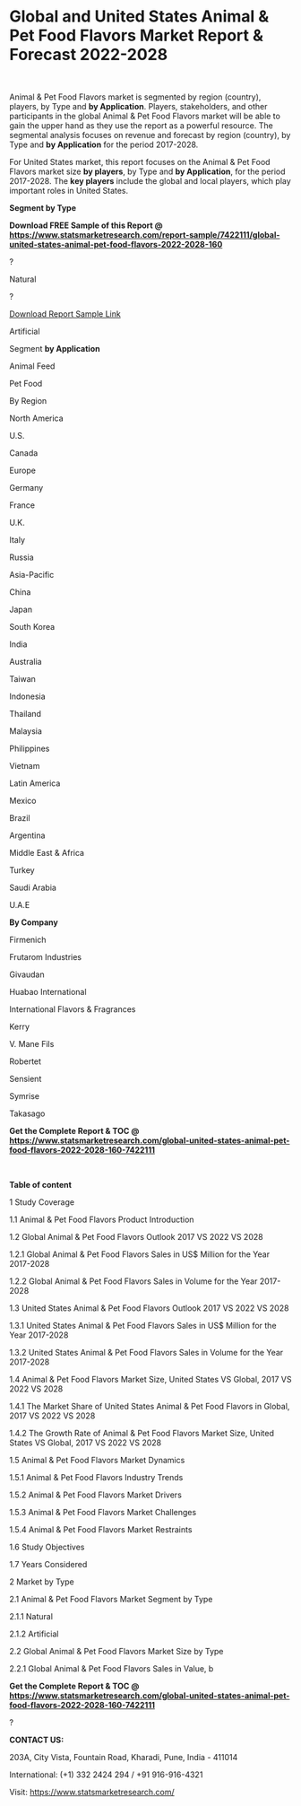 <h1>Global and United States Animal & Pet Food Flavors Market Report & Forecast 2022-2028</h1><br/><p>Animal & Pet Food Flavors market is segmented by region (country), players, by Type and <strong>by Application</strong>. Players, stakeholders, and other participants in the global Animal & Pet Food Flavors market will be able to gain the upper hand as they use the report as a powerful resource. The segmental analysis focuses on revenue and forecast by region (country), by Type and <strong>by Application</strong> for the period 2017-2028.</p>
 
 
 
 <p>For United States market, this report focuses on the Animal & Pet Food Flavors market size <strong>by players</strong>, by Type and <strong>by Application</strong>, for the period 2017-2028. The <strong>key players</strong> include the global and local players, which play important roles in United States.</p>
 
 
 
 <p><strong>Segment by Type</strong></p>
 
 
 
 <div><b>Download FREE Sample of this Report @ <a href="https://www.statsmarketresearch.com/download-free-sample/7422111/global-united-states-animal-pet-food-flavors-2022-2028-160">https://www.statsmarketresearch.com/report-sample/7422111/global-united-states-animal-pet-food-flavors-2022-2028-160</a></b></div>
 
 
 
 <p>? </p>
 
 
 
 <p>Natural</p>
 
 
 
 <p>? </p>
 
 
 
 <p><a href="https://www.statsmarketresearch.com/download-free-sample/7422111/global-united-states-animal-pet-food-flavors-2022-2028-160">Download Report Sample Link</a></p>
 
 
 
 <p>Artificial</p>
 
 
 
 <p>Segment <strong>by Application</strong></p>
 
 
 
 <p>Animal Feed</p>
 
 
 
 <p>Pet Food</p>
 
 
 
 <p>By Region</p>
 
 
 
 <p>North America</p>
 
 
 
 <p>U.S.</p>
 
 
 
 <p>Canada</p>
 
 
 
 <p>Europe</p>
 
 
 
 <p>Germany</p>
 
 
 
 <p>France</p>
 
 
 
 <p>U.K.</p>
 
 
 
 <p>Italy</p>
 
 
 
 <p>Russia</p>
 
 
 
 <p>Asia-Pacific</p>
 
 
 
 <p>China</p>
 
 
 
 <p>Japan</p>
 
 
 
 <p>South Korea</p>
 
 
 
 <p>India</p>
 
 
 
 <p>Australia</p>
 
 
 
 <p>Taiwan</p>
 
 
 
 <p>Indonesia</p>
 
 
 
 <p>Thailand</p>
 
 
 
 <p>Malaysia</p>
 
 
 
 <p>Philippines</p>
 
 
 
 <p>Vietnam</p>
 
 
 
 <p>Latin America</p>
 
 
 
 <p>Mexico</p>
 
 
 
 <p>Brazil</p>
 
 
 
 <p>Argentina</p>
 
 
 
 <p>Middle East & Africa</p>
 
 
 
 <p>Turkey</p>
 
 
 
 <p>Saudi Arabia</p>
 
 
 
 <p>U.A.E</p>
 
 
 
 <p><strong>By Company</strong></p>
 
 
 
 <p>Firmenich</p>
 
 
 
 <p>Frutarom Industries</p>
 
 
 
 <p>Givaudan</p>
 
 
 
 <p>Huabao International</p>
 
 
 
 <p>International Flavors & Fragrances</p>
 
 
 
 <p>Kerry</p>
 
 
 
 <p>V. Mane Fils</p>
 
 
 
 <p>Robertet</p>
 
 
 
 <p>Sensient</p>
 
 
 
 <p>Symrise</p>
 
 
 
 <p>Takasago</p>
 
 
 
 <div><b>Get the Complete Report & TOC @ <a href="https://www.statsmarketresearch.com/global-united-states-animal-pet-food-flavors-2022-2028-160-7422111">https://www.statsmarketresearch.com/global-united-states-animal-pet-food-flavors-2022-2028-160-7422111</a></b></div>
 
 
 
 <p><br />
 
 <b>Table of content</b></p>
 
 
 
 <p>1 Study Coverage<br />
 
 1.1 Animal & Pet Food Flavors Product Introduction<br />
 
 1.2 Global Animal & Pet Food Flavors Outlook 2017 VS 2022 VS 2028<br />
 
 1.2.1 Global Animal & Pet Food Flavors Sales in US$ Million for the Year 2017-2028<br />
 
 1.2.2 Global Animal & Pet Food Flavors Sales in Volume for the Year 2017-2028<br />
 
 1.3 United States Animal & Pet Food Flavors Outlook 2017 VS 2022 VS 2028<br />
 
 1.3.1 United States Animal & Pet Food Flavors Sales in US$ Million for the Year 2017-2028<br />
 
 1.3.2 United States Animal & Pet Food Flavors Sales in Volume for the Year 2017-2028<br />
 
 1.4 Animal & Pet Food Flavors Market Size, United States VS Global, 2017 VS 2022 VS 2028<br />
 
 1.4.1 The Market Share of United States Animal & Pet Food Flavors in Global, 2017 VS 2022 VS 2028<br />
 
 1.4.2 The Growth Rate of Animal & Pet Food Flavors Market Size, United States VS Global, 2017 VS 2022 VS 2028<br />
 
 1.5 Animal & Pet Food Flavors Market Dynamics<br />
 
 1.5.1 Animal & Pet Food Flavors Industry Trends<br />
 
 1.5.2 Animal & Pet Food Flavors Market Drivers<br />
 
 1.5.3 Animal & Pet Food Flavors Market Challenges<br />
 
 1.5.4 Animal & Pet Food Flavors Market Restraints<br />
 
 1.6 Study Objectives<br />
 
 1.7 Years Considered<br />
 
 2 Market by Type<br />
 
 2.1 Animal & Pet Food Flavors Market Segment by Type<br />
 
 2.1.1 Natural<br />
 
 2.1.2 Artificial<br />
 
 2.2 Global Animal & Pet Food Flavors Market Size by Type<br />
 
 2.2.1 Global Animal & Pet Food Flavors Sales in Value, b</p>
 
 
 
 <div><b>Get the Complete Report & TOC @ <a href="https://www.statsmarketresearch.com/global-united-states-animal-pet-food-flavors-2022-2028-160-7422111">https://www.statsmarketresearch.com/global-united-states-animal-pet-food-flavors-2022-2028-160-7422111</a></b></div>
 
 
 
 <p>? </p>
 
 
 
 <p><b>CONTACT US:</b><br />
 
 203A, City Vista, Fountain Road, Kharadi, Pune, India - 411014<br />
 
 International: (+1) 332 2424 294 / +91 916-916-4321<br />
 
 Visit: <a href="https://www.statsmarketresearch.com/">https://www.statsmarketresearch.com/</a></p>